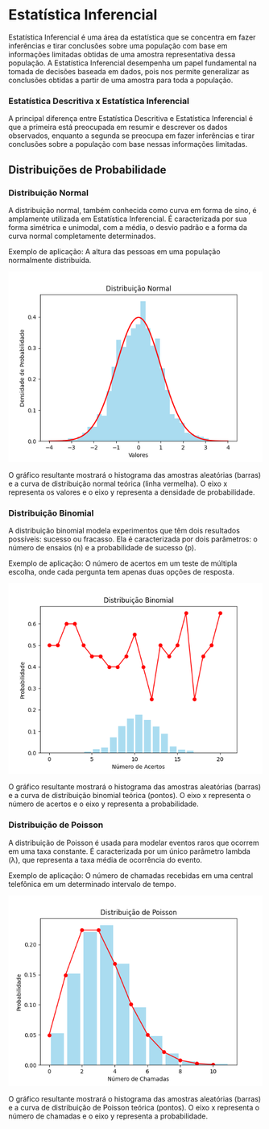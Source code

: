 # Estatística Inferencial 
<span> Estatística Inferencial é uma área da estatística que se concentra em fazer inferências e tirar conclusões sobre uma população 
com base em informações limitadas obtidas de uma amostra representativa dessa população. A Estatística Inferencial desempenha um papel fundamental na tomada de decisões baseada em dados, pois nos permite generalizar as conclusões obtidas a partir de uma amostra para toda a população.</span>

### Estatística Descritiva x Estatística Inferencial
<p>A principal diferença entre Estatística Descritiva e Estatística Inferencial é que a primeira está preocupada em resumir e descrever os dados observados, enquanto a segunda se preocupa em fazer inferências e tirar conclusões sobre a população com base nessas informações limitadas.</p>

## Distribuições de Probabilidade
### Distribuição Normal
A distribuição normal, também conhecida como curva em forma de sino, é amplamente utilizada em Estatística Inferencial. É caracterizada por sua forma simétrica e unimodal, com a média, o desvio padrão e a forma da curva normal completamente determinados.

Exemplo de aplicação: A altura das pessoas em uma população normalmente distribuída.

![distribuicaonormal.png](..%2Futilidades%2Fdistribuicaonormal.png)

O gráfico resultante mostrará o histograma das amostras aleatórias (barras) e a curva de distribuição normal teórica (linha vermelha). O eixo x representa os valores e o eixo y representa a densidade de probabilidade.

### Distribuição Binomial
A distribuição binomial modela experimentos que têm dois resultados possíveis: sucesso ou fracasso. Ela é caracterizada por dois parâmetros: o número de ensaios (n) e a probabilidade de sucesso (p).

Exemplo de aplicação: O número de acertos em um teste de múltipla escolha, onde cada pergunta tem apenas duas opções de resposta.

![distribuicaobinomial.png](..%2Futilidades%2Fdistribuicaobinomial.png)

O gráfico resultante mostrará o histograma das amostras aleatórias (barras) e a curva de distribuição binomial teórica (pontos). O eixo x representa o número de acertos e o eixo y representa a probabilidade.

### Distribuição de Poisson
A distribuição de Poisson é usada para modelar eventos raros que ocorrem em uma taxa constante. É caracterizada por um único parâmetro lambda (λ), que representa a taxa média de ocorrência do evento.

Exemplo de aplicação: O número de chamadas recebidas em uma central telefônica em um determinado intervalo de tempo.

![distribuicaodepoisson.png](..%2Futilidades%2Fdistribuicaodepoisson.png)

O gráfico resultante mostrará o histograma das amostras aleatórias (barras) e a curva de distribuição de Poisson teórica (pontos). O eixo x representa o número de chamadas e o eixo y representa a probabilidade.